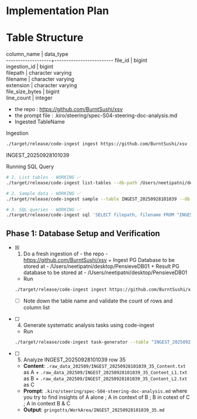 # Implementation Plan

# Table Structure

column_name        | data_type               
-------------------+-------------------------
file_id            | bigint                  
ingestion_id       | bigint                  
filepath           | character varying       
filename           | character varying       
extension          | character varying       
file_size_bytes    | bigint                  
line_count         | integer   

- the repo : https://github.com/BurntSushi/xsv
- the prompt file : .kiro/steering/spec-S04-steering-doc-analysis.md
- Ingested TableName


Ingestion
``` bash
./target/release/code-ingest ingest https://github.com/BurntSushi/xsv --db-path /Users/neetipatni/desktop/PensieveDB01
```
INGEST_20250928101039

Running SQL Query
``` bash
# 1. List tables - WORKING ✅
./target/release/code-ingest list-tables --db-path /Users/neetipatni/desktop/PensieveDB01

# 2. Sample data - WORKING ✅  
./target/release/code-ingest sample --table INGEST_20250928101039 --db-path /Users/neetipatni/desktop/PensieveDB01

# 3. SQL queries - WORKING ✅
./target/release/code-ingest sql 'SELECT filepath, filename FROM "INGEST_20250928101039" LIMIT 5' --db-path /Users/neetipatni/desktop/PensieveDB01

```


## Phase 1: Database Setup and Verification

- [x] 1. Do a fresh ingestion of - the repo - https://github.com/BurntSushi/xsv + Ingest PG Database to be stored at - /Users/neetipatni/desktop/PensieveDB01 + Result PG database to be stored at -  /Users/neetipatni/desktop/PensieveDB01
  - Run
  ``` bash
  ./target/release/code-ingest ingest https://github.com/BurntSushi/xsv --db-path /Users/neetipatni/desktop/PensieveDB01
  ```
  - [ ] Note down the table name and validate the count of rows and column list


- [ ] 4. Generate systematic analysis tasks using code-ingest
  - Run
  ``` bash
  ./target/release/code-ingest task-generator --table "INGEST_20250928101039" --db-path /Users/neetipatni/desktop/PensieveDB01 --output-file .kiro/specs/S04-codebase-analysis-burnt-sushi-xsv/xsv-analysis-tasks.md
  ```

- [ ] 5. Analyze INGEST_20250928101039 row 35 
  - **Content**: `.raw_data_202509/INGEST_20250928101039_35_Content.txt` as A + `.raw_data_202509/INGEST_20250928101039_35_Content_L1.txt` as B + `.raw_data_202509/INGEST_20250928101039_35_Content_L2.txt` as C
  - **Prompt**: `.kiro/steering/spec-S04-steering-doc-analysis.md` where you try to find insights of A alone ; A in context of B ; B in cotext of C ; A in context B & C
  - **Output**: `gringotts/WorkArea/INGEST_20250928101039_35.md`
